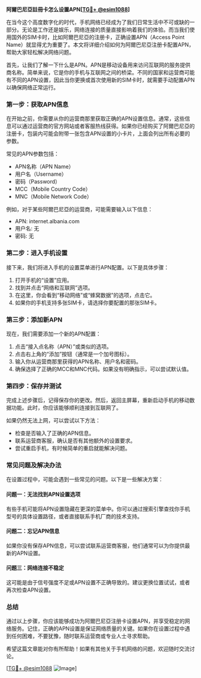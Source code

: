 **阿爾巴尼亞註冊卡怎么设置APN[[TG💪+ @esim1088](https://t.me/s/esim1088)]**

在当今这个高度数字化的时代，手机网络已经成为了我们日常生活中不可或缺的一部分。无论是工作还是娱乐，网络连接的质量直接影响着我们的体验。而当我们使用国外的SIM卡时，比如阿爾巴尼亞的注册卡，正确设置APN（Access Point Name）就显得尤为重要了。本文将详细介绍如何为阿爾巴尼亞注册卡配置APN，帮助大家轻松解决网络问题。

首先，让我们了解一下什么是APN。APN是移动设备用来访问互联网的服务提供商名称。简单来说，它是你的手机与互联网之间的桥梁。不同的国家和运营商可能有不同的APN设置，因此当你更换或首次使用新的SIM卡时，就需要手动配置APN以确保网络正常运行。

### **第一步：获取APN信息**

在开始之前，你需要从你的运营商那里获取正确的APN设置信息。通常，这些信息可以通过运营商的官方网站或者客服热线获得。如果你已经购买了阿爾巴尼亞的注册卡，包装内可能会附带一张包含APN设置的小卡片，上面会列出所有必要的参数。

常见的APN参数包括：
- APN名称（APN Name）
- 用户名（Username）
- 密码（Password）
- MCC（Mobile Country Code）
- MNC（Mobile Network Code）

例如，对于某些阿爾巴尼亞的运营商，可能需要输入以下信息：
- APN: internet.albania.com
- 用户名: 无
- 密码: 无

### **第二步：进入手机设置**

接下来，我们将进入手机的设置菜单进行APN配置。以下是具体步骤：

1. 打开手机的“设置”应用。
2. 找到并点击“网络和互联网”选项。
3. 在这里，你会看到“移动网络”或“蜂窝数据”的选项，点击它。
4. 如果你的手机支持多张SIM卡，请选择你要配置的那张SIM卡。

### **第三步：添加新APN**

现在，我们需要添加一个新的APN配置：

1. 点击“接入点名称（APN）”或类似的选项。
2. 点击右上角的“添加”按钮（通常是一个加号图标）。
3. 输入你从运营商那里获得的APN名称、用户名和密码。
4. 确保选择了正确的MCC和MNC代码。如果没有明确指示，可以尝试默认值。

### **第四步：保存并测试**

完成上述步骤后，记得保存你的更改。然后，返回主屏幕，重新启动手机的移动数据功能。此时，你应该能够顺利连接到互联网了。

如果仍然无法上网，可以尝试以下方法：
- 检查是否输入了正确的APN信息。
- 联系运营商客服，确认是否有其他额外的设置要求。
- 尝试重启手机，有时候简单的重启就能解决问题。

### **常见问题及解决办法**

在设置过程中，可能会遇到一些常见的问题。以下是一些解决方案：

#### **问题一：无法找到APN设置选项**
有些手机可能将APN设置隐藏在更深的菜单中。你可以通过搜索引擎查找你手机型号的具体设置路径，或者直接联系手机厂商的技术支持。

#### **问题二：忘记APN信息**
如果你没有保存APN信息，可以尝试联系运营商客服，他们通常可以为你提供最新的APN设置。

#### **问题三：网络连接不稳定**
这可能是由于信号强度不足或APN设置不正确导致的。建议更换位置试试，或者再次检查APN设置。

### **总结**

通过以上步骤，你应该能够成功为阿爾巴尼亞注册卡设置APN，并享受稳定的网络服务。记住，正确的APN设置是保证网络质量的关键。如果你在设置过程中遇到任何困难，不要犹豫，随时联系运营商或专业人士寻求帮助。

希望这篇文章能对你有所帮助！如果有其他关于手机网络的问题，欢迎随时交流讨论。

[[TG💪+ @esim1088](https://t.me/s/esim1088) ![Image](https://i.postimg.cc/4NQfJmqS/Snipaste-2025-05-13-00-14-12.png)]
